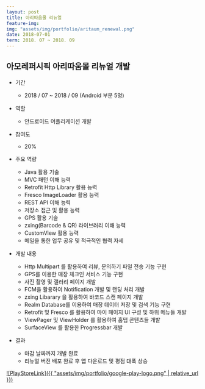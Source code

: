 ```yaml
---
layout: post
title: 아리따움몰 리뉴얼
feature-img: 
img: "assets/img/portfolio/aritaum_renewal.png"
date: 2018-07-01
term: 2018. 07 ~ 2018. 09
---
```


## 아모레퍼시픽 아리따움몰 리뉴얼 개발  

* 기간
    - 2018 / 07 ~ 2018 / 09 (Android 부분 5명)

* 역할
    - 안드로이드 어플리케이션 개발

* 참여도
    - 20%

* 주요 역량
    - Java 활용 기술
    - MVC 패턴 이해 능력
    - Retrofit Http Library 활용 능력
    - Fresco ImageLoader 활용 능력
    - REST API 이해 능력
    - 저장소 접근 및 활용 능력
    - GPS 활용 기술
    - zxing(Barcode & QR) 라이브러리 이해 능력
    - CustomView 활용 능력
    - 메일을 통한 업무 공유 및 적극적인 협력 자세

* 개발 내용
    - Http Multipart 를 활용하여 리뷰, 문의하기 파일 전송 기능 구현
    - GPS를 이용한 매장 체크인 서비스 기능 구현
    - 사진 촬영 및 갤러리 페이지 개발
    - FCM을 활용하여 Notification 개발 및 랜딩 처리 개발
    - zxing Libarary 을 활용하여 바코드 스캔 페이지 개발
    - Realm Database를 이용하여 매장 데이터 저장 및 검색 기능 구현
    - Retrofit 및 Fresco 를 활용하여 마이 페이지 UI 구성 및 하위 메뉴들 개발
    - ViewPager 및 ViewHolder 를 활용하여 홈탭 콘텐츠들 개발
    - SurfaceView 를 활용한 Progressbar 개발
    
* 결과
    - 마감 날짜까지 개발 완료
    - 리뉴얼 버전 배포 완료 후 앱 다운로드 및 평점 대폭 상승

[![PlayStoreLink]({{ "assets/img/portfolio/google-play-logo.png" | relative_url }})](https://bit.ly/37kvSbd)

